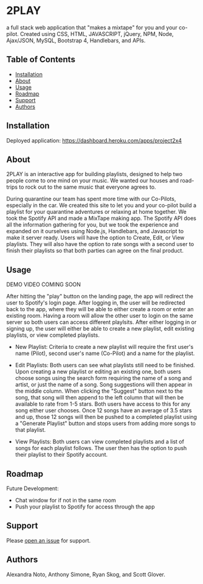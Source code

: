 # 2PLAY

a full stack web application that "makes a mixtape" for you and your co-pilot. Created using CSS, HTML, JAVASCRIPT, jQuery, NPM, Node, Ajax/JSON, MySQL, Bootstrap 4, Handlebars, and APIs. 

## Table of Contents

- [Installation](#installation)
- [About](#about)
- [Usage](#usage)
- [Roadmap](#roadmap)
- [Support](#support)
- [Authors](#authors)

## Installation

Deployed application: https://dashboard.heroku.com/apps/project2x4

## About

2PLAY is an interactive app for building playlists, designed to help two people come to one mind on your music. 
We wanted our houses and road-trips to rock out to the same music that everyone agrees to. 

During quarantine our team has spent more time with our Co-Pilots, especially in the car. We created this site to let you and your co-pilot build a playlist for your quarantine 
adventures or relaxing at home together. We took the Spotify API and made a MixTape making app. The Spotify API does all the information gathering for you, but we took 
the experience and expanded on it ourselves using Node.js, Handlebars, and Javascript to make it server ready. Users will have the option to Create, Edit, or View playlists. 
They will also have the option to rate songs with a second user to finish their playlists so that both parties can agree on the final product.

## Usage

DEMO VIDEO COMING SOON

After hitting the "play" button on the landing page, the app will redirect the user to Spotify's login page. After logging in, the user will be redirected back to the app, where
they will be able to either create a room or enter an existing room. Having a room will allow the other user to login on the same server so both users can access different playlsits.
After either logging in or signing up, the user will either be able to create a new playlist, edit existing playlists, or view completed playlists.

- New Playlist: Criteria to create a new playlist will require the first user's name (Pilot), second user's name (Co-Pilot) and a name for the playlist.

- Edit Playlists: Both users can see what playlists still need to be finished. Upon creating a new playlist or editing an existing one, both users choose songs using the search form
requiring the name of a song and artist, or just the name of a song. Song suggestions will then appear in the middle column. When clicking the "Suggest" button next to the song, 
that song will then append to the left column that will then be available to rate from 1-5 stars. Both users have access to this for any song either user chooses. Once 12 songs have 
an average of 3.5 stars and up, those 12 songs will then be pushed to a completed playlist using a "Generate Playlist" button and stops users from adding more songs to that playlist.

- View Playlists: Both users can view completed playlists and a list of songs for each playlist follows. The user then has the option to push their playlist to their Spotify account.

## Roadmap

Future Development:

- Chat window for if not in the same room
- Push your playlist to Spotify for access through the app

## Support

Please [open an issue](https://github.com/92til-infinity/Project2x4/issues/new) for support.

## Authors

Alexandra Noto, Anthony Simone, Ryan Skog, and Scott Glover. 

